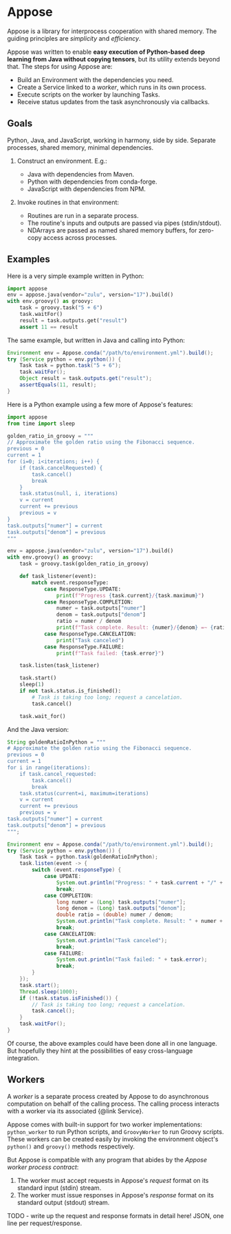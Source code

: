# Appose

Appose is a library for interprocess cooperation with shared memory.
The guiding principles are *simplicity* and *efficiency*.

Appose was written to enable **easy execution of Python-based deep learning
from Java without copying tensors**, but its utility extends beyond that.
The steps for using Appose are:

* Build an Environment with the dependencies you need.
* Create a Service linked to a *worker*, which runs in its own process.
* Execute scripts on the worker by launching Tasks.
* Receive status updates from the task asynchronously via callbacks.

## Goals

Python, Java, and JavaScript, working in harmony, side by side.
Separate processes, shared memory, minimal dependencies.

1. Construct an environment. E.g.:
   * Java with dependencies from Maven.
   * Python with dependencies from conda-forge.
   * JavaScript with dependencies from NPM.

2. Invoke routines in that environment:
   * Routines are run in a separate process.
   * The routine's inputs and outputs are passed via pipes (stdin/stdout).
   * NDArrays are passed as named shared memory buffers,
     for zero-copy access across processes.

## Examples

Here is a very simple example written in Python:

```python
import appose
env = appose.java(vendor="zulu", version="17").build()
with env.groovy() as groovy:
    task = groovy.task("5 + 6")
    task.waitFor()
    result = task.outputs.get("result")
    assert 11 == result
```

The same example, but written in Java and calling into Python:

```java
Environment env = Appose.conda("/path/to/environment.yml").build();
try (Service python = env.python()) {
    Task task = python.task("5 + 6");
    task.waitFor();
    Object result = task.outputs.get("result");
    assertEquals(11, result);
}
```

Here is a Python example using a few more of Appose's features:

```python
import appose
from time import sleep

golden_ratio_in_groovy = """
// Approximate the golden ratio using the Fibonacci sequence.
previous = 0
current = 1
for (i=0; i<iterations; i++) {
    if (task.cancelRequested) {
        task.cancel()
        break
    }
    task.status(null, i, iterations)
    v = current
    current += previous
    previous = v
}
task.outputs["numer"] = current
task.outputs["denom"] = previous
"""

env = appose.java(vendor="zulu", version="17").build()
with env.groovy() as groovy:
    task = groovy.task(golden_ratio_in_groovy)

    def task_listener(event):
        match event.responseType:
            case ResponseType.UPDATE:
                print(f"Progress {task.current}/{task.maximum}")
            case ResponseType.COMPLETION:
                numer = task.outputs["numer"]
                denom = task.outputs["denom"]
                ratio = numer / denom
                print(f"Task complete. Result: {numer}/{denom} =~ {ratio}");
            case ResponseType.CANCELATION:
                print("Task canceled")
            case ResponseType.FAILURE:
                print(f"Task failed: {task.error}")

    task.listen(task_listener)

    task.start()
    sleep(1)
    if not task.status.is_finished():
        # Task is taking too long; request a cancelation.
        task.cancel()

    task.wait_for()
```

And the Java version:

```java
String goldenRatioInPython = """
# Approximate the golden ratio using the Fibonacci sequence.
previous = 0
current = 1
for i in range(iterations):
    if task.cancel_requested:
        task.cancel()
        break
    task.status(current=i, maximum=iterations)
    v = current
    current += previous
    previous = v
task.outputs["numer"] = current
task.outputs["denom"] = previous
""";

Environment env = Appose.conda("/path/to/environment.yml").build();
try (Service python = env.python()) {
    Task task = python.task(goldenRatioInPython);
    task.listen(event -> {
        switch (event.responseType) {
            case UPDATE:
                System.out.println("Progress: " + task.current + "/" + task.maximum);
                break;
            case COMPLETION:
                long numer = (Long) task.outputs["numer"];
                long denom = (Long) task.outputs["denom"];
                double ratio = (double) numer / denom;
                System.out.println("Task complete. Result: " + numer + "/" + denom + " =~ " + ratio);
                break;
            case CANCELATION:
                System.out.println("Task canceled");
                break;
            case FAILURE:
                System.out.println("Task failed: " + task.error);
                break;
        }
    });
    task.start();
    Thread.sleep(1000);
    if (!task.status.isFinished()) {
        // Task is taking too long; request a cancelation.
        task.cancel();
    }
    task.waitFor();
}
```

Of course, the above examples could have been done all in one language. But
hopefully they hint at the possibilities of easy cross-language integration.

## Workers

A *worker* is a separate process created by Appose to do asynchronous
computation on behalf of the calling process. The calling process interacts
with a worker via its associated {@link Service}.

Appose comes with built-in support for two worker implementations:
`python_worker` to run Python scripts, and `GroovyWorker` to run Groovy
scripts. These workers can be created easily by invoking the environment
object's `python()` and `groovy()` methods respectively.

But Appose is compatible with any program that abides by the
*Appose worker process contract*:

1. The worker must accept requests in Appose's *request* format on its
   standard input (stdin) stream.
2. The worker must issue responses in Appose's *response* format on its
   standard output (stdout) stream.

TODO - write up the request and response formats in detail here!
JSON, one line per request/response.
